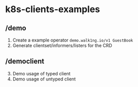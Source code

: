 k8s-clients-examples
==========

## /demo
1. Create a example operator `demo.walk1ng.io/v1 GuestBook`
2. Generate clientset/informers/listers for the CRD
## /democlient
3. Demo usage of typed client
4. Demo usage of untyped client


